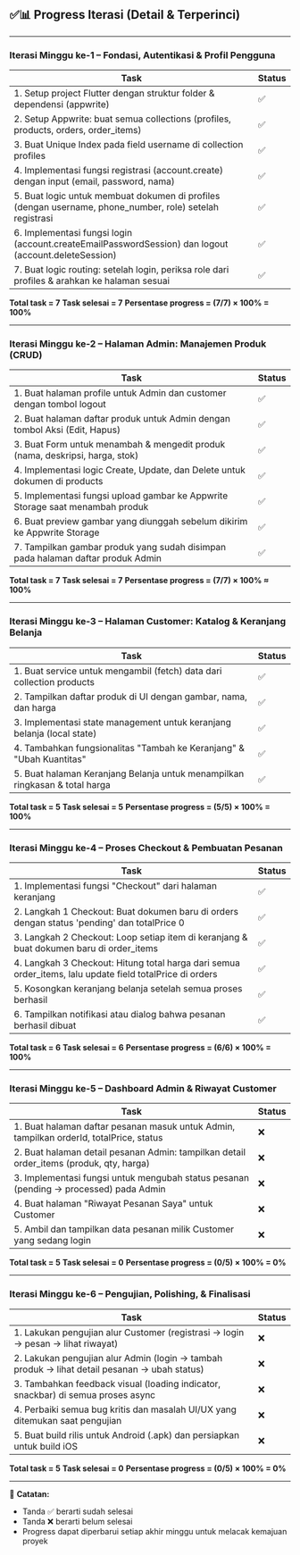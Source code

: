 ## ✅📊 Progress Iterasi (Detail & Terperinci)

---

### Iterasi Minggu ke-1 – Fondasi, Autentikasi & Profil Pengguna

| Task                                                                                                      | Status |
| --------------------------------------------------------------------------------------------------------- | ------ |
| 1. Setup project Flutter dengan struktur folder & dependensi (appwrite)                                   | ✅      |
| 2. Setup Appwrite: buat semua collections (profiles, products, orders, order\_items)                      | ✅      |
| 3. Buat Unique Index pada field username di collection profiles                                           | ✅      |
| 4. Implementasi fungsi registrasi (account.create) dengan input (email, password, nama)                   | ✅      |
| 5. Buat logic untuk membuat dokumen di profiles (dengan username, phone\_number, role) setelah registrasi | ✅      |
| 6. Implementasi fungsi login (account.createEmailPasswordSession) dan logout (account.deleteSession)      | ✅      |
| 7. Buat logic routing: setelah login, periksa role dari profiles & arahkan ke halaman sesuai              | ✅      |

**Total task = 7**
**Task selesai = 7**
**Persentase progress = (7/7) × 100% = 100%**

---

### Iterasi Minggu ke-2 – Halaman Admin: Manajemen Produk (CRUD)

| Task                                                                            | Status |
| ------------------------------------------------------------------------------- | ------ |
| 1. Buat halaman profile untuk Admin dan customer dengan tombol logout           | ✅      |
| 2. Buat halaman daftar produk untuk Admin dengan tombol Aksi (Edit, Hapus)      | ✅      |
| 3. Buat Form untuk menambah & mengedit produk (nama, deskripsi, harga, stok)    | ✅      |
| 4. Implementasi logic Create, Update, dan Delete untuk dokumen di products      | ✅      |
| 5. Implementasi fungsi upload gambar ke Appwrite Storage saat menambah produk   | ✅      |
| 6. Buat preview gambar yang diunggah sebelum dikirim ke Appwrite Storage        | ✅      |
| 7. Tampilkan gambar produk yang sudah disimpan pada halaman daftar produk Admin | ✅      |

**Total task = 7**
**Task selesai = 7**
**Persentase progress = (7/7) × 100% ≈ 100%**

---

### Iterasi Minggu ke-3 – Halaman Customer: Katalog & Keranjang Belanja

| Task                                                                        | Status |
| --------------------------------------------------------------------------- | ------ |
| 1. Buat service untuk mengambil (fetch) data dari collection products       | ✅      |
| 2. Tampilkan daftar produk di UI dengan gambar, nama, dan harga             | ✅      |
| 3. Implementasi state management untuk keranjang belanja (local state)      | ✅      |
| 4. Tambahkan fungsionalitas "Tambah ke Keranjang" & "Ubah Kuantitas"        | ✅      |
| 5. Buat halaman Keranjang Belanja untuk menampilkan ringkasan & total harga | ✅      |

**Total task = 5**
**Task selesai = 5**
**Persentase progress = (5/5) × 100% = 100%**

---

### Iterasi Minggu ke-4 – Proses Checkout & Pembuatan Pesanan

| Task                                                                                                      | Status |
| --------------------------------------------------------------------------------------------------------- | ------ |
| 1. Implementasi fungsi "Checkout" dari halaman keranjang                                                  | ✅      |
| 2. Langkah 1 Checkout: Buat dokumen baru di orders dengan status 'pending' dan totalPrice 0               | ✅      |
| 3. Langkah 2 Checkout: Loop setiap item di keranjang & buat dokumen baru di order\_items                  | ✅      |
| 4. Langkah 3 Checkout: Hitung total harga dari semua order\_items, lalu update field totalPrice di orders | ✅      |
| 5. Kosongkan keranjang belanja setelah semua proses berhasil                                              | ✅      |
| 6. Tampilkan notifikasi atau dialog bahwa pesanan berhasil dibuat                                         | ✅      |

**Total task = 6**
**Task selesai = 6**
**Persentase progress = (6/6) × 100% = 100%**

---

### Iterasi Minggu ke-5 – Dashboard Admin & Riwayat Customer

| Task                                                                                     | Status |
| ---------------------------------------------------------------------------------------- | ------ |
| 1. Buat halaman daftar pesanan masuk untuk Admin, tampilkan orderId, totalPrice, status  | ❌      |
| 2. Buat halaman detail pesanan Admin: tampilkan detail order\_items (produk, qty, harga) | ❌      |
| 3. Implementasi fungsi untuk mengubah status pesanan (pending -> processed) pada Admin   | ❌      |
| 4. Buat halaman "Riwayat Pesanan Saya" untuk Customer                                    | ❌      |
| 5. Ambil dan tampilkan data pesanan milik Customer yang sedang login                     | ❌      |

**Total task = 5**
**Task selesai = 0**
**Persentase progress = (0/5) × 100% = 0%**

---

### Iterasi Minggu ke-6 – Pengujian, Polishing, & Finalisasi

| Task                                                                                            | Status |
| ----------------------------------------------------------------------------------------------- | ------ |
| 1. Lakukan pengujian alur Customer (registrasi -> login -> pesan -> lihat riwayat)              | ❌      |
| 2. Lakukan pengujian alur Admin (login -> tambah produk -> lihat detail pesanan -> ubah status) | ❌      |
| 3. Tambahkan feedback visual (loading indicator, snackbar) di semua proses async                | ❌      |
| 4. Perbaiki semua bug kritis dan masalah UI/UX yang ditemukan saat pengujian                    | ❌      |
| 5. Buat build rilis untuk Android (.apk) dan persiapkan untuk build iOS                         | ❌      |

**Total task = 5**
**Task selesai = 0**
**Persentase progress = (0/5) × 100% = 0%**

---

📌 **Catatan:**

* Tanda ✅ berarti sudah selesai
* Tanda ❌ berarti belum selesai
* Progress dapat diperbarui setiap akhir minggu untuk melacak kemajuan proyek
